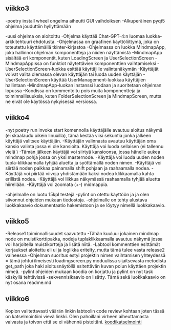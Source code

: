 ## viikko3
-poetry install wheel ongelma aiheutti GUI vaihdoiksen
-Alkuperäinen pyqt5 ohjelma jouduttiin hyllyttämään

-uusi ohjelma on aloitoittu
-Ohjelma käyttää Chat-GPT-4:n luomaa luokka-arkkitehtuuri ehdotusta.
-Ohjelmassa on graafinen käyttöliittymä, joka on toteutettu käyttämällä tkinter-kirjastoa
-Ohjelmassa on luokka MindmapApp, joka hallinnoi ohjelman komponentteja ja niiden näyttämistä
-MindmapApp sisältää eri komponentit, kuten LoadingScreen ja UserSelectionScreen
-MindmapApp:ssa on funktiot näytettävien komponenttien vaihtamiseksi
-UserSelectionScreen-luokka esittää käyttäjille valintanäkymän
-Käyttäjät voivat valita olemassa olevan käyttäjän tai luoda uuden käyttäjän
-UserSelectionScreen käyttää UserManagement-luokkaa käyttäjien hallintaan
-MindmapApp-luokan instanssi luodaan ja suoritetaan ohjelman lopussa
-Koodissa on kommentoitu pois muita komponentteja ja toiminnallisuuksia, kuten FolderSelectionScreen ja MindmapScreen, mutta ne eivät ole käytössä nykyisessä versiossa.
## viikko4
-nyt poetry run invoke start komennolla käyttäjälle avautuu aloitus näkymä (ei skaalaudu oikein linuxilla), tämä kestää viisi sekuntia jonka jälkeen käyttäjä valitsee käyttäjän.
-Käyttäjän valinnasta avautuu käyttäjän oma kansio valinta jossa ei ole kansioita. Käyttäjä voi luoda sellaisen (ei tallennu vielä ) 
-Tämän jälkeen käyttäjä voi siirtyä kansioonsa, jossa hänelle aukea mindmap pohja jossa on yksi masternode. 
-Käyttäjä voi luoda uuden noden tupla-klikkaamalla tyhjää aluetta ja syöttämällä noden nimen.
-Käyttäjä voi siirtää noden paikkaa painamalla shift pohjaan ja raahaamalla nodea.
-Käyttäjä voi piirtää viivoja yhdistämään kaksi nodea klikkaamalla kahta erillistä nodea.
-Käyttäjä voi liikkua näkymässä raahaamalla tyhjää aluetta hiirellään.
-Käyttäjä voi zoomata (+-) midmappia. 

-ohjelmalle on luotu 15kpl testejä
-pylint on otettu käyttöön ja ja olen siivonnut ohjeiden mukaan tiedostoja. 
-ohjelmalle on tehty alustava luokkakaavio dokumentaatio hakemistoon ja se löytyy nimellä luokkakaavio. 
## viikko5
-Release1 toiminnallisuudet saavutettu
-Tähän kuuluu: jokainen mindmap node on muistikorttipakka, nodeja tuplaklikkaamalla avautuu näkymä jossa voi harjoitella muistikortteja ja lisätä niitä.
-Labtool kommenttien esittämät korjaukset aloitettu eli ui ja logiikka eritelty, mutta tämä tulee vasta release2 vaiheessa
-Ohjelman suoritus estyi projektin nimen vaihtamisen yhteydessä = tämä johtui ilmeisesti loadingscreen.py moduulissa sijaitsevasta metodista get_path
joka haki aloitusnäytöllä esitettävän kuvan polun käyttäen projektin nimeä. 
-pylint ohjeiden mukaan koodia on korjattu ja pylint on nyt task käskyllä tehtävissä
-sekvennisikaavio on lisätty. Tämä sekä luokkakaavio on nyt osana readme.md
## viikko6
Kopion valitettavasti väärän linkin labtoolin code review kohtaan joten tässä on katselmointiini vievä linkki. Olen pahoillani virheen aiheuttamasta vaivasta ja toivon että se ei vähennä pisteitäni. 
[koodikatselmointi](https://github.com/ttuukka/ot-harjoitustyo/issues/1)
